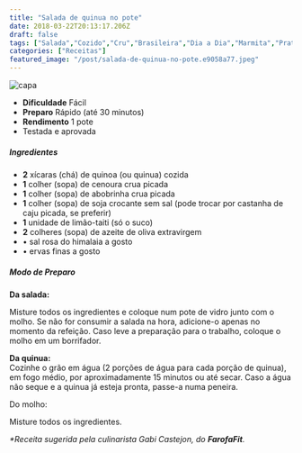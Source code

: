 ```yaml
---
title: "Salada de quinua no pote"
date: 2018-03-22T20:13:17.206Z
draft: false
tags: ["Salada","Cozido","Cru","Brasileira","Dia a Dia","Marmita","Pratos leves - Saladas","Quinoa","Receitas rápidas","Receitas simples e fáceis"]
categories: ["Receitas"]
featured_image: "/post/salada-de-quinua-no-pote.e9058a77.jpeg"
---
```


![capa](/post/salada-de-quinua-no-pote.e9058a77.jpeg)

*   **Dificuldade** Fácil
*   **Preparo** Rápido (até 30 minutos)
*   **Rendimento** 1 pote
*   Testada e aprovada
    

##### Ingredientes

*   **2** xícaras (chá) de quinoa (ou quinua) cozida
*   **1** colher (sopa) de cenoura crua picada
*   **1** colher (sopa) de abobrinha crua picada
*   **1** colher (sopa) de soja crocante sem sal (pode trocar por castanha de caju picada, se preferir)
*   **1** unidade de limão-taiti (só o suco)
*   **2** colheres (sopa) de azeite de oliva extravirgem
*   • sal rosa do himalaia a gosto
*   • ervas finas a gosto

##### Modo de Preparo

**Da salada:**

Misture todos os ingredientes e coloque num pote de vidro junto com o molho. Se não for consumir a salada na hora, adicione-o apenas no momento da refeição. Caso leve a preparação para o trabalho, coloque o molho em um borrifador.

**Da quinua:**  
Cozinhe o grão em água (2 porções de água para cada porção de quinua), em fogo médio, por aproximadamente 15 minutos ou até secar. Caso a água não seque e a quinua já esteja pronta, passe-a numa peneira.

Do molho:

Misture todos os ingredientes.

_*Receita sugerida pela culinarista Gabi Castejon, do **FarofaFit**._
